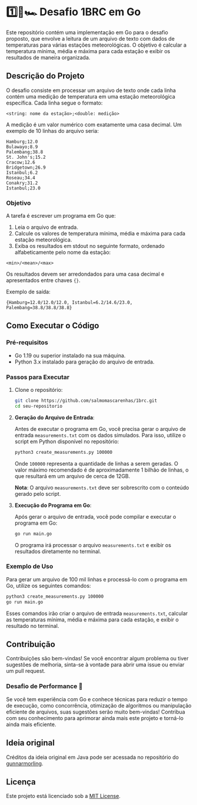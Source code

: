 # 1️⃣🐝🏎️ Desafio 1BRC em Go

Este repositório contém uma implementação em Go para o desafio proposto, que envolve a leitura de um arquivo de texto com dados de temperaturas para várias estações meteorológicas. O objetivo é calcular a temperatura mínima, média e máxima para cada estação e exibir os resultados de maneira organizada.

## Descrição do Projeto

O desafio consiste em processar um arquivo de texto onde cada linha contém uma medição de temperatura em uma estação meteorológica específica. Cada linha segue o formato:

```plaintext
<string: nome da estação>;<double: medição>
```

A medição é um valor numérico com exatamente uma casa decimal. Um exemplo de 10 linhas do arquivo seria:

```plaintext
Hamburg;12.0
Bulawayo;8.9
Palembang;38.8
St. John's;15.2
Cracow;12.6
Bridgetown;26.9
Istanbul;6.2
Roseau;34.4
Conakry;31.2
Istanbul;23.0
```

### Objetivo

A tarefa é escrever um programa em Go que:

1. Leia o arquivo de entrada.
2. Calcule os valores de temperatura mínima, média e máxima para cada estação meteorológica.
3. Exiba os resultados em stdout no seguinte formato, ordenado alfabeticamente pelo nome da estação:

```plaintext
<min>/<mean>/<max>
```

Os resultados devem ser arredondados para uma casa decimal e apresentados entre chaves `{}`.

Exemplo de saída:

```plaintext
{Hamburg=12.0/12.0/12.0, Istanbul=6.2/14.6/23.0, Palembang=38.8/38.8/38.8}
```

## Como Executar o Código

### Pré-requisitos

- Go 1.19 ou superior instalado na sua máquina.
- Python 3.x instalado para geração do arquivo de entrada.

### Passos para Executar

1. Clone o repositório:

   ```bash
   git clone https://github.com/salmomascarenhas/1brc.git
   cd seu-repositorio
   ```

2. **Geração do Arquivo de Entrada**:

   Antes de executar o programa em Go, você precisa gerar o arquivo de entrada `measurements.txt` com os dados simulados. Para isso, utilize o script em Python disponível no repositório:

   ```bash
   python3 create_measurements.py 100000
   ```

   Onde `100000` representa a quantidade de linhas a serem geradas. O valor máximo recomendado é de aproximadamente 1 bilhão de linhas, o que resultará em um arquivo de cerca de 12GB.

   **Nota**: O arquivo `measurements.txt` deve ser sobrescrito com o conteúdo gerado pelo script.

3. **Execução do Programa em Go**:

   Após gerar o arquivo de entrada, você pode compilar e executar o programa em Go:

   ```bash
   go run main.go
   ```

   O programa irá processar o arquivo `measurements.txt` e exibir os resultados diretamente no terminal.

### Exemplo de Uso

Para gerar um arquivo de 100 mil linhas e processá-lo com o programa em Go, utilize os seguintes comandos:

```bash
python3 create_measurements.py 100000
go run main.go
```

Esses comandos irão criar o arquivo de entrada `measurements.txt`, calcular as temperaturas mínima, média e máxima para cada estação, e exibir o resultado no terminal.

## Contribuição

Contribuições são bem-vindas! Se você encontrar algum problema ou tiver sugestões de melhoria, sinta-se à vontade para abrir uma issue ou enviar um pull request.

### **Desafio de Performance 🚀**

Se você tem experiência com Go e conhece técnicas para reduzir o tempo de execução, como concorrência, otimização de algoritmos ou manipulação eficiente de arquivos, suas sugestões serão muito bem-vindas! Contribua com seu conhecimento para aprimorar ainda mais este projeto e torná-lo ainda mais eficiente.

## Ideia original
Créditos da ideia original em Java pode ser acessada no repositório do [gunnarmorling](https://github.com/gunnarmorling/1brc).

## Licença

Este projeto está licenciado sob a [MIT License](LICENSE).
